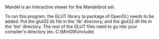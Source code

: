 Mandel is an interactive viewer for the Mandelbrot set.

To run this program, the GLUT library (a package of OpenGL) needs to be added. Put the glut32.lib file in the 'lib' directory, and the glut32.dll file in the 'bin' directory. The rest of the GLUT files need to go into your compiler's directory (ex. C:\MinGW\include)